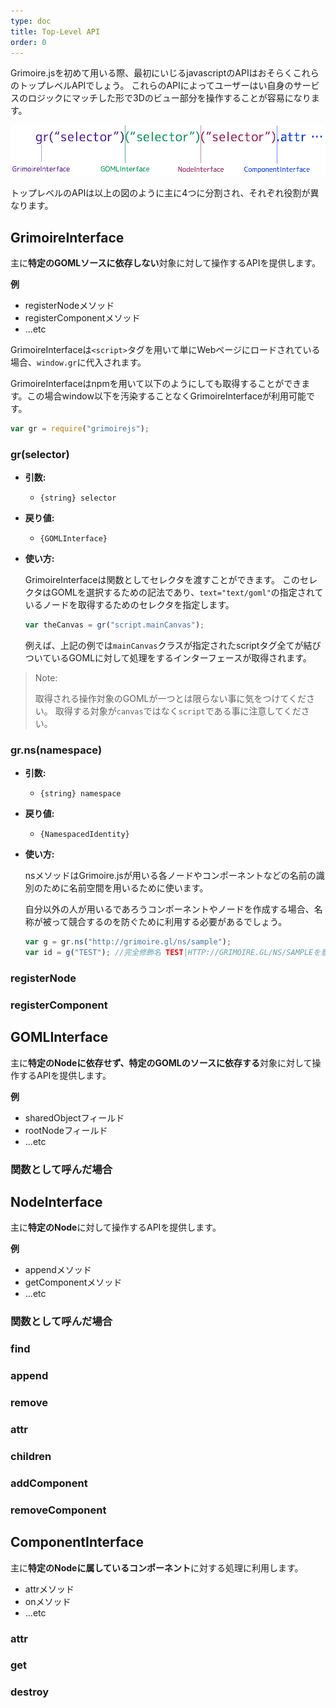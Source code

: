 ```yaml
---
type: doc
title: Top-Level API
order: 0
---
```

Grimoire.jsを初めて用いる際、最初にいじるjavascriptのAPIはおそらくこれらのトップレベルAPIでしょう。 これらのAPIによってユーザーはい自身のサービスのロジックにマッチした形で3Dのビュー部分を操作することが容易になります。

![top-level-interface](./images/top-level-interface.png)

トップレベルのAPIは以上の図のように主に4つに分割され、それぞれ役割が異なります。

## GrimoireInterface

主に**特定のGOMLソースに依存しない**対象に対して操作するAPIを提供します。

**例**

- registerNodeメソッド
- registerComponentメソッド
- ...etc

GrimoireInterfaceは`<script>`タグを用いて単にWebページにロードされている場合、`window.gr`に代入されます。

GrimoireInterfaceはnpmを用いて以下のようにしても取得することができます。この場合window以下を汚染することなくGrimoireInterfaceが利用可能です。

```js
var gr = require("grimoirejs");
```

### gr(selector)

- **引数:**
  - `{string} selector`

- **戻り値:**
  - `{GOMLInterface}`

- **使い方:**

  GrimoireInterfaceは関数としてセレクタを渡すことができます。 このセレクタはGOMLを選択するための記法であり、`text="text/goml"`の指定されているノードを取得するためのセレクタを指定します。

  ```js
  var theCanvas = gr("script.mainCanvas");
  ```

  例えば、上記の例では`mainCanvas`クラスが指定されたscriptタグ全てが結びついているGOMLに対して処理をするインターフェースが取得されます。

> Note:
>
> 取得される操作対象のGOMLが一つとは限らない事に気をつけてください。
> 取得する対象が`canvas`ではなく`script`である事に注意してください。

### gr.ns(namespace)

- **引数:**
  - `{string} namespace`

- **戻り値:**
  - `{NamespacedIdentity}`

- **使い方:**

  nsメソッドはGrimoire.jsが用いる各ノードやコンポーネントなどの名前の識別のために名前空間を用いるために使います。

  自分以外の人が用いるであろうコンポーネントやノードを作成する場合、名称が被って競合するのを防ぐために利用する必要があるでしょう。

  ```js
  var g = gr.ns("http://grimoire.gl/ns/sample");
  var id = g("TEST"); //完全修飾名 TEST|HTTP://GRIMOIRE.GL/NS/SAMPLEを意味するオブジェクトとなる。
  ```

### registerNode

### registerComponent

## GOMLInterface

主に**特定のNodeに依存せず、特定のGOMLのソースに依存する**対象に対して操作するAPIを提供します。

**例**

- sharedObjectフィールド
- rootNodeフィールド
- ...etc

### 関数として呼んだ場合

## NodeInterface

主に**特定のNode**に対して操作するAPIを提供します。

**例**

- appendメソッド
- getComponentメソッド
- ...etc

### 関数として呼んだ場合

### find

### append

### remove

### attr

### children

### addComponent

### removeComponent

## ComponentInterface

主に**特定のNodeに属しているコンポーネント**に対する処理に利用します。

- attrメソッド
- onメソッド
- ...etc

### attr

### get

### destroy
